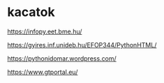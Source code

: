 # kacatok
https://infopy.eet.bme.hu/


https://gyires.inf.unideb.hu/EFOP344/PythonHTML/


https://pythonidomar.wordpress.com/


https://www.gtportal.eu/
